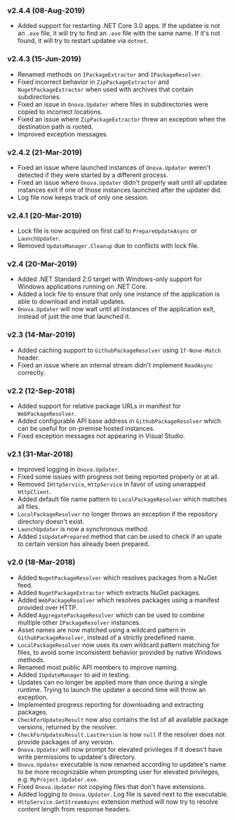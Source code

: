 ### v2.4.4 (08-Aug-2019)

- Added support for restarting .NET Core 3.0 apps. If the updatee is not an `.exe` file, it will try to find an `.exe` file with the same name. If it's not found, it will try to restart updatee via `dotnet`.

### v2.4.3 (15-Jun-2019)

- Renamed methods on `IPackageExtractor` and `IPackageResolver`.
- Fixed incorrect behavior in `ZipPackageExtractor` and `NugetPackageExtractor` when used with archives that contain subdirectories.
- Fixed an issue in `Onova.Updater` where files in subdirectories were copied to incorrect locations.
- Fixed an issue where `ZipPackageExtractor` threw an exception when the destination path is rooted.
- Improved exception messages.

### v2.4.2 (21-Mar-2019)

- Fixed an issue where launched instances of `Onova.Updater` weren't detected if they were started by a different process.
- Fixed an issue where `Onova.Updater` didn't properly wait until all updatee instances exit if one of those instances launched after the updater did.
- Log file now keeps track of only one session.

### v2.4.1 (20-Mar-2019)

- Lock file is now acquired on first call to `PrepareUpdateAsync` or `LaunchUpdater`.
- Removed `UpdateManager.Cleanup` due to conflicts with lock file.

### v2.4 (20-Mar-2019)

- Added .NET Standard 2.0 target with Windows-only support for Windows applications running on .NET Core.
- Added a lock file to ensure that only one instance of the application is able to download and install updates.
- `Onova.Updater` will now wait until all instances of the application exit, instead of just the one that launched it.

### v2.3 (14-Mar-2019)

- Added caching support to `GithubPackageResolver` using `If-None-Match` header.
- Fixed an issue where an internal stream didn't implement `ReadAsync` correctly.

### v2.2 (12-Sep-2018)

- Added support for relative package URLs in manifest for `WebPackageResolver`.
- Added configurable API base address in `GithubPackageResolver` which can be useful for on-premise hosted instances.
- Fixed exception messages not appearing in Visual Studio.

### v2.1 (31-Mar-2018)

- Improved logging in `Onova.Updater`.
- Fixed some issues with progress not being reported properly or at all.
- Removed `IHttpService`, `HttpService` in favor of using unwrapped `HttpClient`.
- Added default file name pattern to `LocalPackageResolver` which matches all files.
- `LocalPackageResolver` no longer throws an exception if the repository directory doesn't exist.
- `LaunchUpdater` is now a synchronous method.
- Added `IsUpdatePrepared` method that can be used to check if an upate to certain version has already been prepared.

### v2.0 (18-Mar-2018)

- Added `NugetPackageResolver` which resolves packages from a NuGet feed.
- Added `NugetPackageExtractor` which extracts NuGet packages.
- Added `WebPackageResolver` which resolves packages using a manifest provided over HTTP.
- Added `AggregatePackageResolver` which can be used to combine multiple other `IPackageResolver` instances.
- Asset names are now matched using a wildcard pattern in `GithubPackageResolver`, instead of a strictly predefined name.
- `LocalPackageResolver` now uses its own wildcard pattern matching for files, to avoid some inconsistent behavior provided by native Windows methods.
- Renamed most public API members to improve naming.
- Added `IUpdateManager` to aid in testing.
- Updates can no longer be applied more than once during a single runtime. Trying to launch the updater a second time will throw an exception.
- Implemented progress reporting for downloading and extracting packages.
- `CheckForUpdatesResult` now also contains the list of all available package versions, returned by the resolver.
- `CheckForUpdatesResult.LastVersion` is now `null` if the resolver does not provide packages of any version.
- `Onova.Updater` will now prompt for elevated privileges if it doesn't have write permissions to updatee's directory.
- `Onova.Updater` executable is now renamed according to updatee's name to be more recognizable when prompting user for elevated privileges, e.g. `MyProject.Updater.exe`.
- Fixed `Onova.Updater` not copying files that don't have extensions.
- Added logging to `Onova.Updater`. Log file is saved next to the executable.
- `HttpService.GetStreamAsync` extension method will now try to resolve content length from response headers.